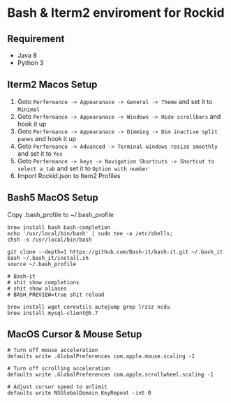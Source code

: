 # Bash & Iterm2 enviroment for Rockid

## Requirement

- Java 8
- Python 3

## Iterm2 Macos Setup

1. Goto `Perfereance -> Appearanace -> General -> Theme` and set it to `Minimal`
2. Goto `Perfereance -> Appearanace -> Windows -> Hide scrollbars` and hook it up
3. Goto `Perfereance -> Appearanace -> Dimming -> Dim inactive split panes` and hook it up
4. Goto `Perfereance -> Advanced -> Terminal windows resize smoothly` and set it to `Yes`
5. Goto `Perfereance -> keys -> Navigation Shortcuts -> Shortcut to select a tab` and set it to `Option with number`
6. Import Rockid.json to Item2 Profiles

## Bash5 MacOS Setup

Copy .bash_profile to ~/.bash_profile

```
brew install bash bash-completion
echo '/usr/local/bin/bash' | sudo tee -a /etc/shells;
chsh -s /usr/local/bin/bash

git clone --depth=1 https://github.com/Bash-it/bash-it.git ~/.bash_it
bash ~/.bash_it/install.sh
source ~/.bash_profile

# Bash-it
# shit show completions
# shit show aliases
# BASH_PREVIEW=true shit reload

brew install wget coreutils autojump grep lrzsz ncdu
brew install mysql-client@5.7
```

## MacOS Cursor & Mouse Setup
```
# Turn off mouse acceleration
defaults write .GlobalPreferences com.apple.mouse.scaling -1

# Turn off scrolling acceleration
defaults write .GlobalPreferences com.apple.scrollwheel.scaling -1

# Adjust cursor speed to unlimit
defaults write NSGlobalDomain KeyRepeat -int 0
```
